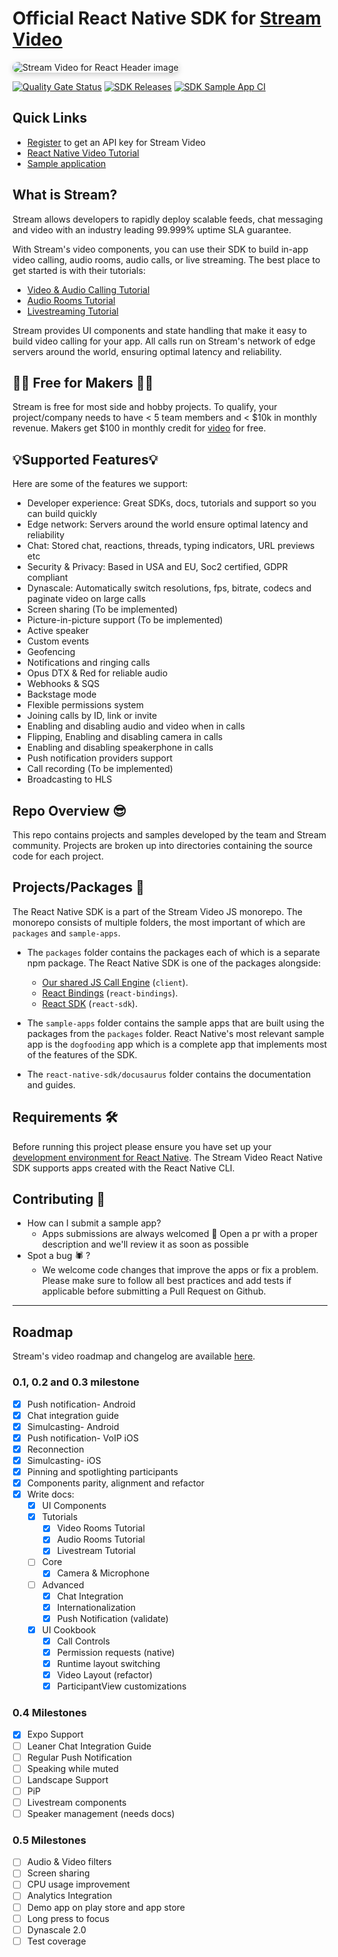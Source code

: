 # Official React Native SDK for [Stream Video](https://getstream.io/video/docs/)

<img src="https://github.com/GetStream/stream-video-js/assets/11586388/954bab42-303d-45a7-843f-ab244a994b82" alt="Stream Video for React Header image" style="box-shadow: 0 3px 10px rgb(0 0 0 / 0.2); border-radius: 1rem" />

[![Quality Gate Status](https://sonarcloud.io/api/project_badges/measure?project=GetStream_stream-video-js&metric=alert_status&token=fdc1439303911957da9c7ff2ce505f94c3c14d36)](https://sonarcloud.io/summary/new_code?id=GetStream_stream-video-js)
[![SDK Releases](https://img.shields.io/github/v/release/GetStream/stream-video-js)](https://github.com/GetStream/stream-video-js/releases)
[![SDK Sample App CI](https://github.com/GetStream/stream-video-js/workflows/React%20Native%20Dogfood%20Release/badge.svg)](https://github.com/GetStream/stream-video-js/actions/workflows/react-native-workflow.yml)

## **Quick Links**

- [Register](https://getstream.io/chat/trial/) to get an API key for Stream Video
- [React Native Video Tutorial](https://getstream.io/video/docs/reactnative/tutorials/video-calling/)
- [Sample application](https://github.com/GetStream/stream-video-js/tree/main/sample-apps/react-native/dogfood)

## **What is Stream?**

Stream allows developers to rapidly deploy scalable feeds, chat messaging and video with an industry leading 99.999% uptime SLA guarantee.

With Stream's video components, you can use their SDK to build in-app video calling, audio rooms, audio calls, or live streaming. The best place to get started is with their tutorials:

- [Video & Audio Calling Tutorial](https://getstream.io/video/docs/reactnative/tutorials/video-calling/)
- [Audio Rooms Tutorial](https://getstream.io/video/docs/reactnative/tutorials/audio-room/)
- [Livestreaming Tutorial](https://getstream.io/video/docs/reactnative/tutorials/livestream/)

Stream provides UI components and state handling that make it easy to build video calling for your app. All calls run on Stream's network of edge servers around the world, ensuring optimal latency and reliability.

## 👩‍💻 Free for Makers 👨‍💻

Stream is free for most side and hobby projects. To qualify, your project/company needs to have < 5 team members and < $10k in monthly revenue. Makers get $100 in monthly credit for [video](https://getstream.io/video/) for free.

## 💡Supported Features💡

Here are some of the features we support:

- Developer experience: Great SDKs, docs, tutorials and support so you can build quickly
- Edge network: Servers around the world ensure optimal latency and reliability
- Chat: Stored chat, reactions, threads, typing indicators, URL previews etc
- Security & Privacy: Based in USA and EU, Soc2 certified, GDPR compliant
- Dynascale: Automatically switch resolutions, fps, bitrate, codecs and paginate video on large calls
- Screen sharing (To be implemented)
- Picture-in-picture support (To be implemented)
- Active speaker
- Custom events
- Geofencing
- Notifications and ringing calls
- Opus DTX & Red for reliable audio
- Webhooks & SQS
- Backstage mode
- Flexible permissions system
- Joining calls by ID, link or invite
- Enabling and disabling audio and video when in calls
- Flipping, Enabling and disabling camera in calls
- Enabling and disabling speakerphone in calls
- Push notification providers support
- Call recording (To be implemented)
- Broadcasting to HLS

## **Repo Overview** 😎

This repo contains projects and samples developed by the team and Stream community.
Projects are broken up into directories containing the source code for each project.

## **Projects/Packages 🚀**

The React Native SDK is a part of the Stream Video JS monorepo.
The monorepo consists of multiple folders, the most important of which are `packages` and `sample-apps`.

- The `packages` folder contains the packages each of which is a separate npm package. The React Native SDK is one of the packages alongside:
  - [Our shared JS Call Engine](https://github.com/GetStream/stream-video-js/tree/main/packages/client) (`client`).
  - [React Bindings](../react-bindings) (`react-bindings`).
  - [React SDK](../react-sdk#official-react-sdk-for-stream-video) (`react-sdk`).
- The `sample-apps` folder contains the sample apps that are built using the packages from the `packages` folder.
  React Native's most relevant sample app is the `dogfooding` app which is a complete app that implements most of the features of the SDK.

- The `react-native-sdk/docusaurus` folder contains the documentation and guides.

## **Requirements** 🛠

Before running this project please ensure you have set up your [development environment for React Native](https://reactnative.dev/docs/environment-setup).
The Stream Video React Native SDK supports apps created with the React Native CLI.

## **Contributing** 🤝

- How can I submit a sample app?
  - Apps submissions are always welcomed 🥳 Open a pr with a proper description and we'll review it as soon as possible
- Spot a bug 🕷 ?
  - We welcome code changes that improve the apps or fix a problem. Please make sure to follow all best practices and add tests if applicable before submitting a Pull Request on Github.

---

## Roadmap

Stream's video roadmap and changelog are available [here](https://github.com/GetStream/protocol/discussions/127).

### 0.1, 0.2 and 0.3 milestone

- [x] Push notification- Android
- [x] Chat integration guide
- [x] Simulcasting- Android
- [x] Push notification- VoIP iOS
- [x] Reconnection
- [x] Simulcasting- iOS
- [x] Pinning and spotlighting participants
- [x] Components parity, alignment and refactor
- [x] Write docs:
  - [x] UI Components
  - [x] Tutorials
    - [x] Video Rooms Tutorial
    - [x] Audio Rooms Tutorial
    - [x] Livestream Tutorial
  - [ ] Core
    - [x] Camera & Microphone
  - [ ] Advanced
    - [x] Chat Integration
    - [x] Internationalization
    - [x] Push Notification (validate)
  - [x] UI Cookbook
    - [x] Call Controls
    - [x] Permission requests (native)
    - [x] Runtime layout switching
    - [x] Video Layout (refactor)
    - [x] ParticipantView customizations

### 0.4 Milestones

- [x] Expo Support
- [ ] Leaner Chat Integration Guide
- [ ] Regular Push Notification
- [ ] Speaking while muted
- [ ] Landscape Support
- [ ] PiP
- [ ] Livestream components
- [ ] Speaker management (needs docs)

### 0.5 Milestones

- [ ] Audio & Video filters
- [ ] Screen sharing
- [ ] CPU usage improvement
- [ ] Analytics Integration
- [ ] Demo app on play store and app store
- [ ] Long press to focus
- [ ] Dynascale 2.0
- [ ] Test coverage
